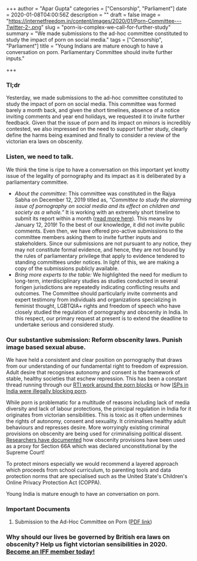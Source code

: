 +++
author = "Apar Gupta"
categories = ["Censorship", "Parliament"]
date = 2020-01-08T04:00:56Z
description = ""
draft = false
image = "https://internetfreedom.in/content/images/2020/01/Porn-Committee---Twitter-2-.png"
slug = "porn-is-complex-we-call-for-further-study"
summary = "We made submissions to the ad-hoc committee constituted to study the impact of porn on social media."
tags = ["Censorship", "Parliament"]
title = "Young Indians are mature enough to have a conversation on porn. Parliamentary Committee should invite further inputs."

+++


### Tl;dr

Yesterday, we made submissions to the ad-hoc committee constituted to study the impact of porn on social media. This committee was formed barely a month back, and given the short timelines, absence of a notice inviting comments and year end holidays, we requested it to invite further feedback. Given that the issue of porn and its impact on minors is incredibly contested, we also impressed on the need to support further study, clearly define the harms being examined and finally to consider a review of the victorian era laws on obscenity.

### Listen, we need to talk.

We think the time is ripe to have a conversation on this important yet knotty issue of the legality of pornography and its impact as it is deliberated by a parliamentary committee.

* _About the committee:_ This committee was constituted in the Rajya Sabha on December 12, 2019 titled as, _“Committee to study the alarming issue of pornography on social media and its effect on children and society as a whole.”_ It is working with an extremely short timeline to submit its report within a month ([read more here](https://www.thehindu.com/news/national/committee-to-study-porn-content-on-the-internet/article30289277.ece)). This means by January 12, 2019! To the best of our knowledge, it did not invite public comments. Even then, we have offered pro-active submissions to the committee members asking them to invite further inputs and stakeholders. Since our submissions are not pursuant to any notice, they may not constitute formal evidence, and hence, they are not bound by the rules of parliamentary privilege that apply to evidence tendered to standing committees under notices. In light of this, we are making a copy of the submissions publicly available.
* _Bring more experts to the table:_ We highlighted the need for medium to long-term, interdisciplinary studies as studies conducted in several forigen jurisdictions are repeatedly indicating conflicting results and outcomes. The Committee should particularly invite comments and expert testimony from individuals and organizations specializing in feminist thought, LGBTQIA+ rights and freedom of speech who have closely studied the regulation of pornography and obscenity in India. In this respect, our primary request at present is to extend the deadline to undertake serious and considered study.

### Our substantive submission: Reform obscenity laws. Punish image based sexual abuse.

We have held a consistent and clear position on pornography that draws from our understanding of our fundamental right to freedom of expression. Adult desire that recognises autonomy and consent is the framework of stable, healthy societies that eschew repression. This has been a constant thread running through our [RTI work around the porn blocks](https://internetfreedom.in/why-is-porn-being-blocked-in-india-whattheblock/) or how [ISPs in India were illegally blocking porn](https://internetfreedom.in/whattheblock/).

While porn is problematic for a multitude of reasons including lack of media diversity and lack of labour protections, the principal regulation in India for it originates from victorian sensibilities. This is toxic as it often undermines the rights of autonomy, consent and sexuality. It criminalises healthy adult behaviours and represses desire. More worryingly existing criminal provisions on obscenity are being used for criminalising political dissent. [Researchers have documented](https://indianexpress.com/article/india/firs-on-obscenity-rising-section-67-is-new-66a-warn-experts-4957845/) how obscenity provisions have been used as a proxy for Section 66A which was declared unconstitutional by the Supreme Court!

To protect minors especially we would recommend a layered approach which proceeds from school curriculum, to parenting tools and data protection norms that are specialised such as the United State's Children's Online Privacy Protection Act (COPPA).

Young India is mature enough to have an conversation on porn.

### Important Documents

1. Submission to the Ad-Hoc Committee on Porn ([PDF link](https://drive.google.com/file/d/17AQ6fzpUdV_QweuO_mbLWS-Lmb-dQuWb/view?usp=sharing))

### Why should our lives be governed by British era laws on obscenity? Help us fight victorian sensibilities in 2020. [Become an IFF member today!](https://internetfreedom.in/donate/)

